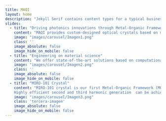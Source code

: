 ```yaml
---
title: MAQI
layout: home
description: "Jekyll Serif contains content types for a typical business website. The theme is fully responsive, blazing fast and artfully illustrated."
slides:
  - title: "Driving photonics innovations through Metal-Organic Frameworks"
    content: "MAQI provides custom-designed optical crystals based on metal-organic frameworks for a variety of applications in optical industry. "
    image: "images/carousel/Imagen1.png"
    class: ''
    image_absolute: false
    image_hide_on_mobile: false
  - title: "Engineering on material science"
    content: "We offer state-of-the-art solutions based on computational physics, materials science and optics that will power your photonics applications with competitive advantages across the evolving optical industry landscape."
    image: "images/carousel/Imagen2.png"
    class: ''
    image_absolute: false
    image_hide_on_mobile: false
  - title: "MIRO-101 Crystal"
    content: "MIRO-101 crystal is our first Metal-Organic Framework (MOF) product designed for optical frequency conversion. 
    Highly efficient second and third harmonic generation  can be achieved by pumping wavelengths at 1030nm."
    image: "images/carousel/Imagen3.png"
    class: 'tercera-imagen'
    image_absolute: false
    image_hide_on_mobile: false
---
```


